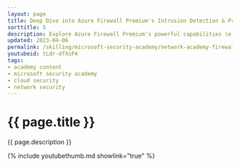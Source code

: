 ```yaml
---
layout: page
title: Deep Dive into Azure Firewall Premium's Intrusion Detection & Prevention System (IDPS)
sorttitle: 5
description: Explore Azure Firewall Premium's powerful capabilities (e.g., TLS Inspection, URL Filtering, Web Categories) as a cloud native next-gen Firewall as a Service. At a focus, learn about Azure Firewall's Intrusion Detection & Prevention System (IDPS), policies, insights, or analytics, followed by a comprehensive demo.
updated: 2023-04-06
permalink: /skilling/microsoft-security-academy/network-academy-firewall-idps
youtubeid: tLdr-dfXsP4
tags: 
- academy content
- microsoft security academy
- cloud security
- network security
---
```


# {{ page.title }}

{{ page.description }}

{% include youtubethumb.md showlink="true" %}